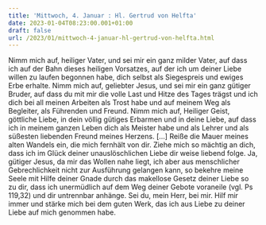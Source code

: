 ```yaml
---
title: 'Mittwoch, 4. Januar : Hl. Gertrud von Helfta'
date: 2023-01-04T08:23:00.001+01:00
draft: false
url: /2023/01/mittwoch-4-januar-hl-gertrud-von-helfta.html
---
```


Nimm mich auf, heiliger Vater, und sei mir ein ganz milder Vater, auf dass ich auf der Bahn dieses heiligen Vorsatzes, auf der ich um deiner Liebe willen zu laufen begonnen habe, dich selbst als Siegespreis und ewiges Erbe erhalte. Nimm mich auf, geliebter Jesus, und sei mir ein ganz gütiger Bruder, auf dass du mit mir die volle Last und Hitze des Tages trägst und ich dich bei all meinen Arbeiten als Trost habe und auf meinem Weg als Begleiter, als Führenden und Freund. Nimm mich auf, Heiliger Geist, göttliche Liebe, in dein völlig gütiges Erbarmen und in deine Liebe, auf dass ich in meinem ganzen Leben dich als Meister habe und als Lehrer und als süßesten liebenden Freund meines Herzens. \[…\] Reiße die Mauer meines alten Wandels ein, die mich fernhält von dir. Ziehe mich so mächtig an dich, dass ich im Glück deiner unauslöschlichen Liebe dir weise liebend folge. Ja, gütiger Jesus, da mir das Wollen nahe liegt, ich aber aus menschlicher Gebrechlichkeit nicht zur Ausführung gelangen kann, so bekehre meine Seele mit Hilfe deiner Gnade durch das makellose Gesetz deiner Liebe so zu dir, dass ich unermüdlich auf dem Weg deiner Gebote voraneile (vgl. Ps 119,32) und dir untrennbar anhänge. Sei du, mein Herr, bei mir. Hilf mir immer und stärke mich bei dem guten Werk, das ich aus Liebe zu deiner Liebe auf mich genommen habe.